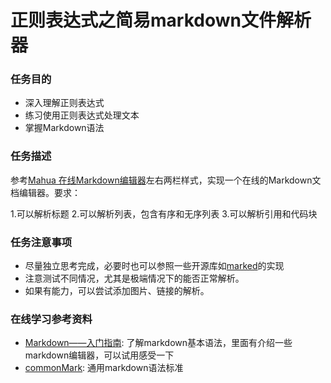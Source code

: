 # 正则表达式之简易markdown文件解析器
### 任务目的
* 深入理解正则表达式
* 练习使用正则表达式处理文本
* 掌握Markdown语法

### 任务描述
参考[Mahua 在线Markdown编辑器](http://mahua.jser.me/)左右两栏样式，实现一个在线的Markdown文档编辑器。要求：

1.可以解析标题
2.可以解析列表，包含有序和无序列表
3.可以解析引用和代码块
### 任务注意事项

* 尽量独立思考完成，必要时也可以参照一些开源库如[marked](https://github.com/chjj/marked)的实现
* 注意测试不同情况，尤其是极端情况下的能否正常解析。
* 如果有能力，可以尝试添加图片、链接的解析。

### 在线学习参考资料

* [Markdown——入门指南](http://www.jianshu.com/p/1e402922ee32/): 了解markdown基本语法，里面有介绍一些markdown编辑器，可以试用感受一下
* [commonMark](http://commonmark.org/): 通用markdown语法标准
